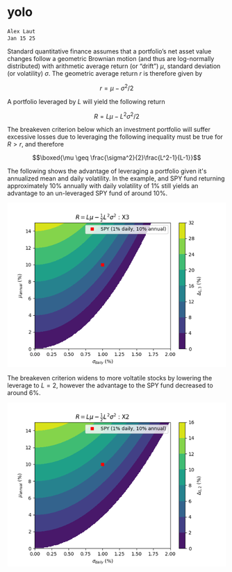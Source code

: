 # yolo

```
Alex Laut
Jan 15 25
```

<link rel="stylesheet" href="https://cdn.jsdelivr.net/npm/katex/dist/katex.min.css">
<script defer src="https://cdn.jsdelivr.net/npm/katex/dist/katex.min.js"></script>
<script defer src="https://cdn.jsdelivr.net/npm/katex/dist/contrib/auto-render.min.js"
    onload="renderMathInElement(document.body, {
      delimiters: [
        {left: '$', right: '$', display: false},  // Inline math
        {left: '$$', right: '$$', display: true} // Block math
      ]
    })"></script>


Standard quantitative finance assumes that a portfolio’s net asset value changes follow a geometric Brownian motion (and thus are log-normally distributed) with arithmetic average return (or “drift”) $\mu$, standard deviation (or volatility) $\sigma$. The geometric average return $r$ is therefore given by

$$r = \mu-\sigma^2/2$$

A portfolio leveraged by $L$ will yield the following return

$$R = L\mu -L^2\sigma^2/2$$

The breakeven criterion below which an investment portfolio will suffer excessive losses due to leveraging the following inequality must be true for $R > r$, and therefore


$$\boxed{\mu \geq \frac{\sigma^2}{2}\frac{L^2-1}{L-1}}$$

The following shows the advantage of leveraging a portfolio given it's annualized mean and daily volatility. In the example, and SPY fund returning approximately 10% annually with daily volatility of 1% still yields an advantage to an un-leveraged SPY fund of around 10%.

![](./3.png)

The breakeven criterion widens to more voltatile stocks by lowering the leverage to $L=2$, however the advantage to the SPY fund decreased to around 6%.

![](./2.png)